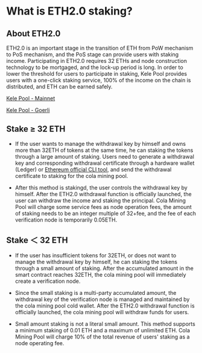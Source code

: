 # What is ETH2.0 staking?

## About ETH2.0

ETH2.0 is an important stage in the transition of ETH from PoW mechanism to PoS mechanism, and the PoS stage can provide users with staking income. Participating in ETH2.0 requires 32 ETHs and node construction technology to be mortgaged, and the lock-up period is long. In order to lower the threshold for users to participate in staking, Kele Pool provides users with a one-click staking service, 100% of the income on the chain is distributed, and ETH can be earned safely.

[Kele Pool - Mainnet](https://kelepool.com/pos/eth/mining)

[Kele Pool - Goerli](https://test-www.kelepool.com/pos/eth/mining)

## Stake ≥ 32 ETH

- If the user wants to manage the withdrawal key by himself and owns more than 32ETH of tokens at the same time, he can staking the tokens through a large amount of staking. Users need to generate a withdrawal key and corresponding withdrawal certificate through a hardware wallet (Ledger) or [Ethereum official CLI tool](https://github.com/ethereum/staking-deposit-cli), and send the withdrawal certificate to staking for the cola mining pool.

- After this method is stakingd, the user controls the withdrawal key by himself. After the ETH2.0 withdrawal function is officially launched, the user can withdraw the income and staking the principal. Cola Mining Pool will charge some service fees as node operation fees, the amount of staking needs to be an integer multiple of 32+fee, and the fee of each verification node is temporarily 0.05ETH.

## Stake ＜ 32 ETH

- If the user has insufficient tokens for 32ETH, or does not want to manage the withdrawal key by himself, he can staking the tokens through a small amount of staking. After the accumulated amount in the smart contract reaches 32ETH, the cola mining pool will immediately create a verification node.

- Since the small staking is a multi-party accumulated amount, the withdrawal key of the verification node is managed and maintained by the cola mining pool cold wallet. After the ETH2.0 withdrawal function is officially launched, the cola mining pool will withdraw funds for users.

- Small amount staking is not a literal small amount. This method supports a minimum staking of 0.01 ETH and a maximum of unlimited ETH. Cola Mining Pool will charge 10% of the total revenue of users' staking as a node operating fee.